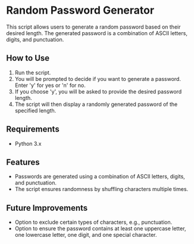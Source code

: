 # Random Password Generator

This script allows users to generate a random password based on their desired length. The generated password is a combination of ASCII letters, digits, and punctuation.

## How to Use
1. Run the script.
2. You will be prompted to decide if you want to generate a password. Enter 'y' for yes or 'n' for no.
3. If you choose 'y', you will be asked to provide the desired password length.
4. The script will then display a randomly generated password of the specified length.

## Requirements
- Python 3.x

## Features
- Passwords are generated using a combination of ASCII letters, digits, and punctuation.
- The script ensures randomness by shuffling characters multiple times.

## Future Improvements
- Option to exclude certain types of characters, e.g., punctuation.
- Option to ensure the password contains at least one uppercase letter, one lowercase letter, one digit, and one special character.
